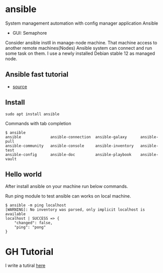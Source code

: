 # ansible
System management automation with config manager application Ansible

* GUI: Semaphore

Consider ansible instll in manage-node machine.
That machine access to another remote machines(Nodes)
Ansible system can connect and run some task on them.
I use a newly installed Debian stable 12 as managed node.

## Ansible fast tutorial

* [source](https://itomation.ca/ansible-for-beginners-tutorial-part-3-hello-world-playbook/)


## Install 
```
sudo apt install ansible
```


Commands with tab completion
```
$ ansible
ansible             ansible-connection  ansible-galaxy      ansible-pull        
ansible-community   ansible-console     ansible-inventory   ansible-test        
ansible-config      ansible-doc         ansible-playbook    ansible-vault       
```


## Hello world
After install ansible on your machine run below commands.

Run ping module to test ansible can works on local machine.
```
$ ansible -m ping localhost
[WARNING]: No inventory was parsed, only implicit localhost is available
localhost | SUCCESS => {
    "changed": false,
    "ping": "pong"
}

```
# GH Tutorial

I write a tutiral [here](https://github.com/esmaeelE/ansible_tutorial)



